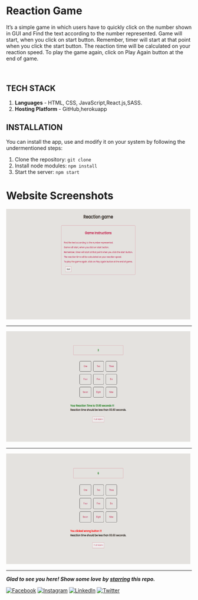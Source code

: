 # Reaction Game 
It’s a simple game in which users have to quickly click on the number
shown in GUI and Find the text according to the number represented.
Game will start, when you click on start button.
Remember, timer will start at that point when you click the start button.
The reaction time will be calculated on your reaction speed.
To play the game again, click on Play Again button at the end of game.

<br />

## TECH STACK 
1. **Languages** - HTML, CSS, JavaScript,React.js,SASS.
2. **Hosting Platform** - GitHub,herokuapp

## INSTALLATION 
You can install the app, use and modify it on your system by following the undermentioned steps: 
1. Clone the repository: ```git clone ```
2. Install node modules: ```npm install```
3. Start the server: ```npm start```

# Website Screenshots

<img src="https://github.com/ayushsrivastav0811/Reaction-Game/blob/main/public/Screenshot%202022-05-24%20230008.png" width="500px" height="300px">
<hr>
<img src="https://github.com/ayushsrivastav0811/Reaction-Game/blob/main/public/Screenshot%202022-05-24%20230028.png" width="500px" height="300px">
<hr>
<img src="https://github.com/ayushsrivastav0811/Reaction-Game/blob/main/public/Screenshot%202022-05-24%20230049.png" width="500px" height="300px">
<hr>

***Glad to see you here! Show some love by [starring](https://github.com/ayushsrivastav0811/Reaction-Game) this repo.***

[![Facebook](https://img.shields.io/static/v1.svg?label=follow&message=@ayushsrivastav&color=grey&logo=facebook&style=flat&logoColor=white&colorA=blue)](https://www.facebook.com/ayush.srivastav.7792/)  [![Instagram](https://img.shields.io/static/v1.svg?label=follow&message=@_ayush.srivastav_&color=grey&logo=instagram&style=flat&logoColor=white&colorA=blue)](https://www.instagram.com/_ayush.srivastav_/?hl=en) [![LinkedIn](https://img.shields.io/static/v1.svg?label=connect&message=@ayushsrivastav&color=grey&logo=linkedin&style=flat&logoColor=white&colorA=blue)](https://www.linkedin.com/in/ayushsrivastav0811/) [![Twitter](https://img.shields.io/static/v1.svg?label=connect&message=@Ayush_s_08&color=grey&logo=twitter&style=flat&logoColor=white&colorA=blue)](https://twitter.com/Ayush_s_08)
